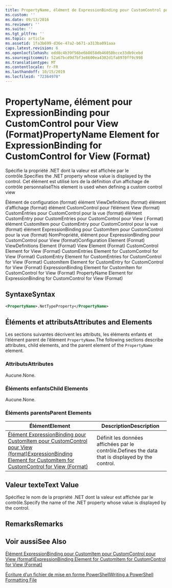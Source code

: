 ```yaml
---
title: PropertyName, élément de ExpressionBinding pour CustomControl pour View (format) | Microsoft Docs
ms.custom: ''
ms.date: 09/13/2016
ms.reviewer: ''
ms.suite: ''
ms.tgt_pltfrm: ''
ms.topic: article
ms.assetid: 1fa3b699-d36e-47a2-b671-a313ba091aaa
caps.latest.revision: 6
ms.openlocfilehash: edd8c4b39f56be6b8658db46050bcce33db9cebd
ms.sourcegitcommit: 52a67bcd9d7bf3e8600ea4302d1fa8970ff9c998
ms.translationtype: MT
ms.contentlocale: fr-FR
ms.lasthandoff: 10/15/2019
ms.locfileid: "72364978"
---
```

# <a name="propertyname-element-for-expressionbinding-for-customcontrol-for-view-format"></a><span data-ttu-id="c8e0e-102">PropertyName, élément pour ExpressionBinding pour CustomControl pour View (Format)</span><span class="sxs-lookup"><span data-stu-id="c8e0e-102">PropertyName Element for ExpressionBinding for CustomControl for View (Format)</span></span>

<span data-ttu-id="c8e0e-103">Spécifie la propriété .NET dont la valeur est affichée par le contrôle.</span><span class="sxs-lookup"><span data-stu-id="c8e0e-103">Specifies the .NET property whose value is displayed by the control.</span></span> <span data-ttu-id="c8e0e-104">Cet élément est utilisé lors de la définition d’un affichage de contrôle personnalisé</span><span class="sxs-lookup"><span data-stu-id="c8e0e-104">This element is used when defining a custom control view</span></span>

<span data-ttu-id="c8e0e-105">Élément de configuration (format) élément ViewDefinitions (format) élément d’affichage (format) élément CustomControl pour l’élément View (format) CustomEntries pour CustomControl pour la vue (format) élément CustomEntry pour CustomEntries pour CustomControl pour View ( Format) élément CustomItem pour CustomEntry pour CustomControl pour la vue (format) élément ExpressionBinding pour CustomItem pour CustomControl pour la vue (format) NomPropriété, élément pour ExpressionBinding pour CustomControl pour View (format)</span><span class="sxs-lookup"><span data-stu-id="c8e0e-105">Configuration Element (Format) ViewDefinitions Element (Format) View Element (Format) CustomControl Element for View (Format) CustomEntries Element for CustomControl for View (Format) CustomEntry Element for CustomEntries for CustomControl for View (Format) CustomItem Element for CustomEntry for CustomControl for View (Format) ExpressionBinding Element for CustomItem for CustomControl for View (Format) PropertyName Element for ExpressionBinding for CustomControl for View (Format)</span></span>

## <a name="syntax"></a><span data-ttu-id="c8e0e-106">Syntaxe</span><span class="sxs-lookup"><span data-stu-id="c8e0e-106">Syntax</span></span>

```xml
<PropertyName>.NetTypeProperty</PropertyName>
```

## <a name="attributes-and-elements"></a><span data-ttu-id="c8e0e-107">Éléments et attributs</span><span class="sxs-lookup"><span data-stu-id="c8e0e-107">Attributes and Elements</span></span>

<span data-ttu-id="c8e0e-108">Les sections suivantes décrivent les attributs, les éléments enfants et l’élément parent de l’élément `PropertyName`.</span><span class="sxs-lookup"><span data-stu-id="c8e0e-108">The following sections describe attributes, child elements, and the parent element of the `PropertyName` element.</span></span>

### <a name="attributes"></a><span data-ttu-id="c8e0e-109">Attributs</span><span class="sxs-lookup"><span data-stu-id="c8e0e-109">Attributes</span></span>

<span data-ttu-id="c8e0e-110">Aucune.</span><span class="sxs-lookup"><span data-stu-id="c8e0e-110">None.</span></span>

### <a name="child-elements"></a><span data-ttu-id="c8e0e-111">Éléments enfants</span><span class="sxs-lookup"><span data-stu-id="c8e0e-111">Child Elements</span></span>

<span data-ttu-id="c8e0e-112">Aucune.</span><span class="sxs-lookup"><span data-stu-id="c8e0e-112">None.</span></span>

### <a name="parent-elements"></a><span data-ttu-id="c8e0e-113">Éléments parents</span><span class="sxs-lookup"><span data-stu-id="c8e0e-113">Parent Elements</span></span>

|<span data-ttu-id="c8e0e-114">Élément</span><span class="sxs-lookup"><span data-stu-id="c8e0e-114">Element</span></span>|<span data-ttu-id="c8e0e-115">Description</span><span class="sxs-lookup"><span data-stu-id="c8e0e-115">Description</span></span>|
|-------------|-----------------|
|[<span data-ttu-id="c8e0e-116">Élément ExpressionBinding pour CustomItem pour CustomControl pour View (format)</span><span class="sxs-lookup"><span data-stu-id="c8e0e-116">ExpressionBinding Element for CustomItem for CustomControl for View (Format)</span></span>](./expressionbinding-element-for-customitem-for-customcontrol-for-view-format.md)|<span data-ttu-id="c8e0e-117">Définit les données affichées par le contrôle.</span><span class="sxs-lookup"><span data-stu-id="c8e0e-117">Defines the data that is displayed by the control.</span></span>|

## <a name="text-value"></a><span data-ttu-id="c8e0e-118">Valeur texte</span><span class="sxs-lookup"><span data-stu-id="c8e0e-118">Text Value</span></span>

<span data-ttu-id="c8e0e-119">Spécifiez le nom de la propriété .NET dont la valeur est affichée par le contrôle.</span><span class="sxs-lookup"><span data-stu-id="c8e0e-119">Specify the name of the .NET property whose value is displayed by the control.</span></span>

## <a name="remarks"></a><span data-ttu-id="c8e0e-120">Remarks</span><span class="sxs-lookup"><span data-stu-id="c8e0e-120">Remarks</span></span>

## <a name="see-also"></a><span data-ttu-id="c8e0e-121">Voir aussi</span><span class="sxs-lookup"><span data-stu-id="c8e0e-121">See Also</span></span>

[<span data-ttu-id="c8e0e-122">Élément ExpressionBinding pour CustomItem pour CustomControl pour View (format)</span><span class="sxs-lookup"><span data-stu-id="c8e0e-122">ExpressionBinding Element for CustomItem for CustomControl for View (Format)</span></span>](./expressionbinding-element-for-customitem-for-customcontrol-for-view-format.md)

[<span data-ttu-id="c8e0e-123">Écriture d’un fichier de mise en forme PowerShell</span><span class="sxs-lookup"><span data-stu-id="c8e0e-123">Writing a PowerShell Formatting File</span></span>](./writing-a-powershell-formatting-file.md)
